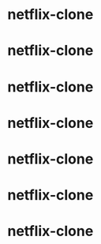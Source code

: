 # netflix-clone
# netflix-clone
# netflix-clone
# netflix-clone
# netflix-clone
# netflix-clone
# netflix-clone
